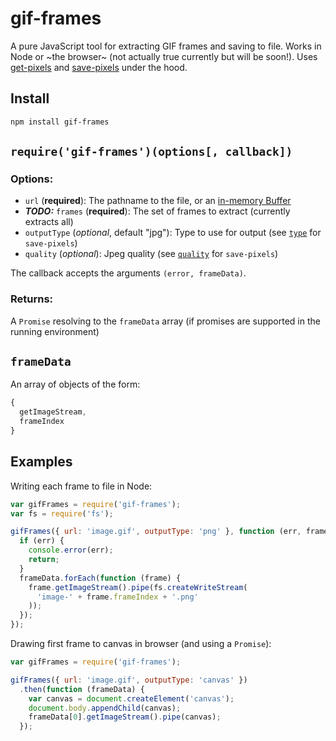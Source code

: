 # gif-frames

A pure JavaScript tool for extracting GIF frames and saving to file. Works in Node or ~the browser~ (not actually true currently but will be soon!). Uses [get-pixels](https://github.com/scijs/get-pixels) and [save-pixels](https://github.com/scijs/save-pixels) under the hood.

## Install

```bash
npm install gif-frames
```

## `require('gif-frames')(options[, callback])`

### Options:

* `url` (**required**): The pathname to the file, or an [in-memory Buffer](http://nodejs.org/api/buffer.html)
* ***TODO:*** `frames` (**required**): The set of frames to extract (currently extracts all)
* `outputType` (*optional*, default "jpg"): Type to use for output (see [`type`](https://github.com/scijs/save-pixels#requiresave-pixelsarray-type-options) for `save-pixels`)
* `quality` (*optional*): Jpeg quality (see [`quality`](https://github.com/scijs/save-pixels#requiresave-pixelsarray-type-options) for `save-pixels`)

The callback accepts the arguments `(error, frameData)`.

### Returns:

A `Promise` resolving to the `frameData` array (if promises are supported in the running environment)

## `frameData`

An array of objects of the form:

```javascript
{
  getImageStream,
  frameIndex
}
```

## Examples

Writing each frame to file in Node:

```javascript
var gifFrames = require('gif-frames');
var fs = require('fs');

gifFrames({ url: 'image.gif', outputType: 'png' }, function (err, frameData) {
  if (err) {
    console.error(err);
    return;
  }
  frameData.forEach(function (frame) {
    frame.getImageStream().pipe(fs.createWriteStream(
      'image-' + frame.frameIndex + '.png'
    ));
  });
});
```

Drawing first frame to canvas in browser (and using a `Promise`):

```javascript
var gifFrames = require('gif-frames');

gifFrames({ url: 'image.gif', outputType: 'canvas' })
  .then(function (frameData) {
    var canvas = document.createElement('canvas');
    document.body.appendChild(canvas);
    frameData[0].getImageStream().pipe(canvas);
  });
```
